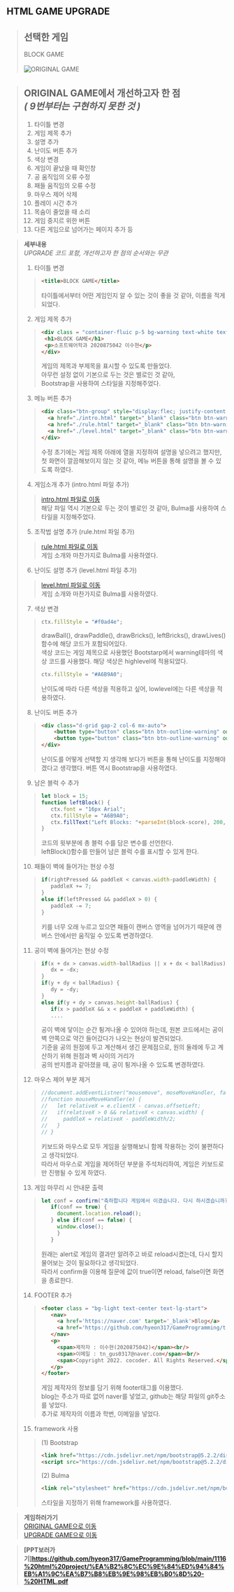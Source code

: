 ## HTML GAME UPGRADE

> **선택한 게임**
> -----------
> BLOCK GAME<br><br>
> ![ORIGINAL GAME](https://user-images.githubusercontent.com/101097019/202085982-7365a0c5-baf9-4e43-af81-bbe0ebf14b60.png)

> **ORIGINAL GAME에서 개선하고자 한 점**<br>
> *( 9번부터는 구현하지 못한 것 )*
> ------------
> 1. 타이틀 변경
> 2. 게임 제목 추가
> 3. 설명 추가
> 4. 난이도 버튼 추가
> 5. 색상 변경
> 6. 게임이 끝났을 때 확인창
> 7. 공 움직임의 오류 수정
> 8. 패들 움직임의 오류 수정
> 9. 마우스 제어 삭제
> 10. 플레이 시간 추가
> 11. 목숨이 줄었을 때 소리
> 12. 게임 중지르 위한 버튼
> 13. 다른 게임으로 넘어가는 페이지 추가
> 등


> **세부내용**<br>
> *UPGRADE 코드 포함, 개선하고자 한 점의 순서와는 무관*<br>
> 1. 타이틀 변경
>>```html
>><title>BLOCK GAME</title>
>>```
>> 타이틀에서부터 어떤 게임인지 알 수 있는 것이 좋을 것 같아, 이름을 적게 되었다.
> 2. 게임 제목 추가
>>```html
>><div class = "container-fluic p-5 bg-warning text-white text-center">
>>  <h1>BLOCK GAME</h1>
>>  <p>소프트웨어학과 2020875042 이수현</p>
>></div>
>>```
>> 게임의 제목과 부제목을 표시할 수 있도록 만들었다. <br>아무런 설정 없이 기본으로 두는 것은 별로인 것 같아, <br>Bootstrap을 사용하여 스타일을 지정해주었다.
> 3. 메뉴 버튼 추가
>> ```html
>> <div class="btn-group" style="display:flec; justify-content: center;" >
>>   <a href="./intro.html" target="_blank" class="btn btn-warning active" aria-current="page">게임 소개</a>
>>   <a href="./rule.html" target="_blank" class="btn btn-warning">조작법</a>
>>   <a href="./level.html" target="_blank" class="btn btn-warning">난이도</a>
>> </div>
>> ```
>> 수정 초기에는 게임 제목 아래에 열을 지정하여 설명을 넣으려고 했지만, <br>첫 화면이 깔끔해보이지 않는 것 같아, 메뉴 버튼을 통해 설명을 볼 수 있도록 하였다.
> 4. 게임소개 추가 (intro.html 파일 추가)
>> [intro.html 파일로 이동](https://github.com/hyeon317/GameProgramming/blob/main/1116%20html%20project/intro.html)<br>
>> 해당 파일 역시 기본으로 두는 것이 별로인 것 같아, Bulma를 사용하여 스타일을 지정해주었다.
> 5. 조작법 설명 추가 (rule.html 파일 추가)
>> [rule.html 파일로 이동](https://github.com/hyeon317/GameProgramming/blob/main/1116%20html%20project/rule.html)<br>
>> 게임 소개와 마찬가지로 Bulma를 사용하였다.
> 6. 난이도 설명 추가 (level.html 파일 추가)
>> [level.html 파일로 이동](https://github.com/hyeon317/GameProgramming/blob/main/1116%20html%20project/level.html)<br>
>> 게임 소개와 마찬가지로 Bulma를 사용하였다.
> 7. 색상 변경
>> ```js
>> ctx.fillStyle = "#f0ad4e";
>> ```
>> drawBall(), drawPaddle(), drawBricks(), leftBricks(), drawLives() 함수에 해당 코드가 포함되어있다.<br>색상 코드는 게임 제목으로 사용했던 Bootstarp에서 warning테마의 색상 코드를 사용했다. 해당 색상은 highlevel에 적용되었다.
>> ```js
>> ctx.fillStyle = "#A6B9A0";
>> ```
>> 난이도에 따라 다른 색상을 적용하고 싶어, lowlevel에는 다른 색상을 적용하였다.
> 8. 난이도 버튼 추가
>>```html
>> <div class="d-grid gap-2 col-6 mx-auto">
>>     <button type="button" class="btn btn-outline-warning" onclick = "lowlevel()">난이도 하</button>
>>     <button type="button" class="btn btn-outline-warning" onclick = "highlevel()">난이도 상</button>
>> </div>
>> ```
>> 난이도를 어떻게 선택할 지 생각해 보다가 버튼을 통해 난이도를 지정해야겠다고 생각했다. 버튼 역시 Bootstrap을 사용하였다.
> 9. 남은 블럭 수 추가
>> ```js
>> let block = 15;
>> function leftBlock() {
>>    ctx.font = "16px Arial";
>>    ctx.fillStyle = "A6B9A0";
>>    ctx.fillText("Left Blocks: "+parseInt(block-score), 200, 20);
>> }
>> ```
>> 코드의 윗부분에 총 블럭 수를 담은 변수를 선언한다. <br>leftBlock()함수를 만들어 남은 블럭 수를 표시할 수 있게 한다.
> 10. 패들이 벽에 들어가는 현상 수정
>> ```js
>> if(rightPressed && paddleX < canvas.width-paddleWidth) {
>>    paddleX += 7;
>> }
>> else if(leftPressed && paddleX > 0) {
>>    paddleX -= 7;
>> }
>> ```
>> 키를 너무 오래 누르고 있으면 패들이 캔버스 영역을 넘어가기 때문에 캔버스 안에서만 움직일 수 있도록 변경하였다.
> 11. 공이 벽에 들어가는 현상 수정
>> ```js
>> if(x + dx > canvas.width-ballRadius || x + dx < ballRadius) {
>>    dx = -dx;
>> }
>> if(y + dy < ballRadius) {
>>    dy = -dy;
>> }
>> else if(y + dy > canvas.height-ballRadius) {
>>    if(x > paddleX && x < paddleX + paddleWidth) {
>>    ....
>> ```
>> 공이 벽에 닿이는 순간 튕겨나올 수 있어야 하는데, 원본 코드에서는 공이 벽 안쪽으로 약간 들어갔다가 나오는 현상이 발견되었다.<br>기준을 공의 원점에 두고 계산해서 생긴 문제점으로, 원의 둘레에 두고 계산하기 위해 원점과 벽 사이의 거리가<br>공의 반지름과 같아졌을 때, 공이 튕겨나올 수 있도록 변경하였다.
> 12. 마우스 제어 부분 제거
>> ```js
>> //document.addEventListner("mousemove", moseMoveHandler, false);
>> //function mouseMoveHandler(e) {
>> //   let relativeX = e.clientX - canvas.offsetLeft;
>> //   if(relativeX > 0 && relativeX < canvas.width) {
>> //     paddleX = relativeX - paddleWidth/2;
>> //   }
>> // }
>> ```
>> 키보드와 마우스로 모두 게임을 실행해보니 함께 작용하는 것이 불편하다고 생각되었다. <br>따라서 마우스로 게임을 제어하던 부분을 주석처리하여, 게임은 키보드로만 진행될 수 있게 하였다.
> 13. 게임 마무리 시 안내문 출력
>> ```js
>> let conf = confirm("축하합니다 게임에서 이겼습니다. 다시 하시겠습니까?");
>>    if(conf == true) {
>>      document.location.reload();
>>    } else if(conf == false) {
>>      window.close();
>>      }
>>    }
>> ```
>> 원래는 alert로 게임의 결과만 알려주고 바로 reload시켰는데, 다시 할지 물어보는 것이 필요하다고 생각되었다.<br>따라서 confirm을 이용해 질문에 값이 true이면 reload, false이면 화면을 종료한다.
> 14. FOOTER 추가
>> ```html
>> <footer class = "bg-light text-center text-lg-start">
>>    <nav>
>>      <a href='https://naver.com' target='_blank'>Blog</a>
>>      <a href='https://github.com/hyeon317/GameProgramming/tree/main/1116%20html%20project' target='_blank'>Github</a>
>>    </nav>
>>    <p>
>>      <span>제작자 : 이수현(2020875042)</span><br/>
>>      <span>이메일 : tn_gus0317@naver.com</span><br/>
>>      <span>Copyright 2022. cocoder. All Rights Reserved.</span>
>>    </p>
>> </footer>
>> ```
>> 게임 제작자의 정보를 담기 위해 footer태그를 이용했다.<br>blog는 주소가 따로 없어 naver를 넣었고, github는 해당 파일의 git주소를 넣었다.<br>추가로 제작자의 이름과 학번, 이메일을 넣었다.
> 15. framework 사용
>> (1) Bootstrap
>> ```html
>> <link href="https://cdn.jsdelivr.net/npm/bootstrap@5.2.2/dist/css/bootstrap.min.css" rel="stylesheet">
>> <script src="https://cdn.jsdelivr.net/npm/bootstrap@5.2.2/dist/js/bootstrap.bundle.min.js"></script>
>> ```
>> (2) Bulma
>> ```html
>> <link rel="stylesheet" href="https://cdn.jsdelivr.net/npm/bulma@0.9.4/css/bulma.min.css">
>> ```
>> 스타일을 지정하기 위해 framework를 사용하였다.

> **게임하러가기**<br>
> [ORIGINAL GAME으로 이동](https://hyeon317.github.io/original_html.github.io/)<br>
> [UPGRADE GAME으로 이동](https://hyeon317.github.io/html_project.github.io/)

> **[PPT보러가기]https://github.com/hyeon317/GameProgramming/blob/main/1116%20html%20project/%EA%B2%8C%EC%9E%84%ED%94%84%EB%A1%9C%EA%B7%B8%EB%9E%98%EB%B0%8D%20-%20HTML.pdf**
